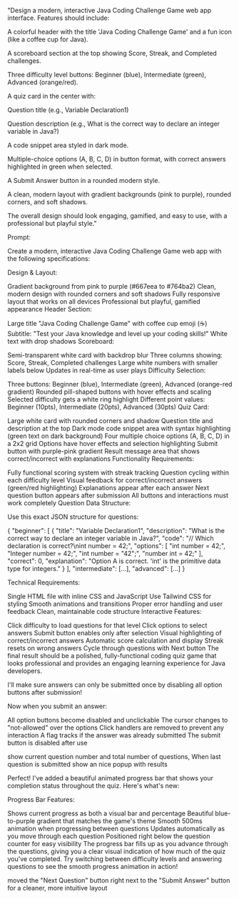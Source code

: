"Design a modern, interactive Java Coding Challenge Game web app interface.
Features should include:

A colorful header with the title 'Java Coding Challenge Game' and a fun icon (like a coffee cup for Java).

A scoreboard section at the top showing Score, Streak, and Completed challenges.

Three difficulty level buttons: Beginner (blue), Intermediate (green), Advanced (orange/red).

A quiz card in the center with:

Question title (e.g., Variable Declaration1)

Question description (e.g., What is the correct way to declare an integer variable in Java?)

A code snippet area styled in dark mode.

Multiple-choice options (A, B, C, D) in button format, with correct answers highlighted in green when selected.

A Submit Answer button in a rounded modern style.

A clean, modern layout with gradient backgrounds (pink to purple), rounded corners, and soft shadows.

The overall design should look engaging, gamified, and easy to use, with a professional but playful style."




























Prompt:

Create a modern, interactive Java Coding Challenge Game web app with the following specifications:

Design & Layout:

Gradient background from pink to purple (#667eea to #764ba2)
Clean, modern design with rounded corners and soft shadows
Fully responsive layout that works on all devices
Professional but playful, gamified appearance
Header Section:

Large title "Java Coding Challenge Game" with coffee cup emoji (☕)
Subtitle: "Test your Java knowledge and level up your coding skills!"
White text with drop shadows
Scoreboard:

Semi-transparent white card with backdrop blur
Three columns showing: Score, Streak, Completed challenges
Large white numbers with smaller labels below
Updates in real-time as user plays
Difficulty Selection:

Three buttons: Beginner (blue), Intermediate (green), Advanced (orange-red gradient)
Rounded pill-shaped buttons with hover effects and scaling
Selected difficulty gets a white ring highlight
Different point values: Beginner (10pts), Intermediate (20pts), Advanced (30pts)
Quiz Card:

Large white card with rounded corners and shadow
Question title and description at the top
Dark mode code snippet area with syntax highlighting (green text on dark background)
Four multiple choice options (A, B, C, D) in a 2x2 grid
Options have hover effects and selection highlighting
Submit button with purple-pink gradient
Result message area that shows correct/incorrect with explanations
Functionality Requirements:

Fully functional scoring system with streak tracking
Question cycling within each difficulty level
Visual feedback for correct/incorrect answers (green/red highlighting)
Explanations appear after each answer
Next question button appears after submission
All buttons and interactions must work completely
Question Data Structure:

Use this exact JSON structure for questions:

{
  "beginner": [
    {
      "title": "Variable Declaration1",
      "description": "What is the correct way to declare an integer variable in Java?",
      "code": "// Which declaration is correct?\nint number = 42;",
      "options": [
        "int number = 42;",
        "Integer number = 42;",
        "int number = \"42\";",
        "number int = 42;"
      ],
      "correct": 0,
      "explanation": "Option A is correct. 'int' is the primitive data type for integers."
    }
  ],
  "intermediate": [...],
  "advanced": [...]
}

Technical Requirements:

Single HTML file with inline CSS and JavaScript
Use Tailwind CSS for styling
Smooth animations and transitions
Proper error handling and user feedback
Clean, maintainable code structure
Interactive Features:

Click difficulty to load questions for that level
Click options to select answers
Submit button enables only after selection
Visual highlighting of correct/incorrect answers
Automatic score calculation and display
Streak resets on wrong answers
Cycle through questions with Next button
The final result should be a polished, fully-functional coding quiz game that looks professional and provides an engaging learning experience for Java developers.

I'll make sure answers can only be submitted once by disabling all option buttons after submission!

Now when you submit an answer:

All option buttons become disabled and unclickable
The cursor changes to "not-allowed" over the options
Click handlers are removed to prevent any interaction
A flag tracks if the answer was already submitted
The submit button is disabled after use

show current question number and total number of questions, 
When last question is submitted show an nice popup with results

Perfect! I've added a beautiful animated progress bar that shows your completion status throughout the quiz. Here's what's new:

Progress Bar Features:

Shows current progress as both a visual bar and percentage
Beautiful blue-to-purple gradient that matches the game's theme
Smooth 500ms animation when progressing between questions
Updates automatically as you move through each question
Positioned right below the question counter for easy visibility
The progress bar fills up as you advance through the questions, giving you a clear visual indication of how much of the quiz you've completed. Try switching between difficulty levels and answering questions to see the smooth progress animation in action!




moved the "Next Question" button right next to the "Submit Answer" button for a cleaner, more intuitive layout